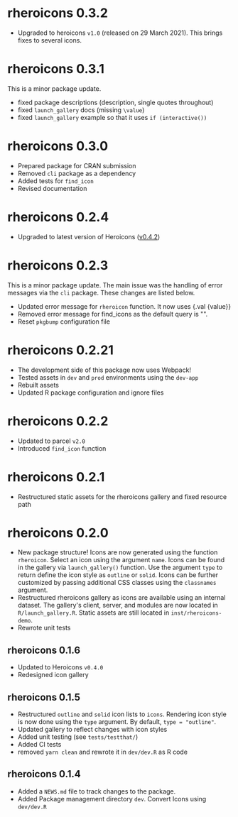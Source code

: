 # rheroicons 0.3.2

* Upgraded to heroicons `v1.0` (released on 29 March 2021). This brings fixes to several icons.

# rheroicons 0.3.1

This is a minor package update.

* fixed package descriptions (description, single quotes throughout)
* fixed `launch_gallery` docs (missing `\value`)
* fixed `launch_gallery` example so that it uses `if (interactive())`

# rheroicons 0.3.0

* Prepared package for CRAN submission
* Removed `cli` package as a dependency
* Added tests for `find_icon`
* Revised documentation

# rheroicons 0.2.4

* Upgraded to latest version of Heroicons ([v0.4.2](https://github.com/tailwindlabs/heroicons/releases/tag/v0.4.2))

# rheroicons 0.2.3

This is a minor package update. The main issue was the handling of error messages via the `cli` package. These changes are listed below.

* Updated error message for `rheroicon` function. It now uses {.val {value}}
* Removed error message for find_icons as the default query is "".
* Reset `pkgbump` configuration file

# rheroicons 0.2.21

* The development side of this package now uses Webpack!
* Tested assets in `dev` and `prod` environments using the `dev-app`
* Rebuilt assets
* Updated R package configuration and ignore files

# rheroicons 0.2.2

* Updated to parcel `v2.0`
* Introduced `find_icon` function

# rheroicons 0.2.1

* Restructured static assets for the rheroicons gallery and fixed resource path

# rheroicons 0.2.0

* New package structure! Icons are now generated using the function `rheroicon`. Select an icon using the argument `name`. Icons can be found in the gallery via `launch_gallery()` function. Use the argument `type` to return define the icon style as `outline` or `solid`. Icons can be further customized by passing additional CSS classes using the `classnames` argument. 
* Restructured rheroicons gallery as icons are available using an internal dataset. The gallery's client, server, and modules are now located in `R/launch_gallery.R`. Static assets are still located in `inst/rheroicons-demo`.
* Rewrote unit tests

## rheroicons 0.1.6

* Updated to Heroicons `v0.4.0`
* Redesigned icon gallery

## rheroicons 0.1.5

* Restructured `outline` and `solid` icon lists to `icons`. Rendering icon style is now done using the `type` argument. By default, `type = "outline"`.
* Updated gallery to reflect changes with icon styles
* Added unit testing (see `tests/testthat/`)
* Added CI tests
* removed `yarn clean` and rewrote it in `dev/dev.R` as R code

## rheroicons 0.1.4

* Added a `NEWS.md` file to track changes to the package.
* Added Package management directory `dev`. Convert Icons using `dev/dev.R`